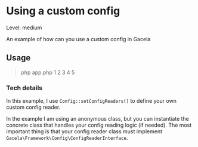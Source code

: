 # Using a custom config

Level: medium

An example of how can you use a custom config in Gacela

## Usage

> php app.php 1 2 3 4 5

### Tech details

In this example, I use `Config::setConfigReaders()` to define your own custom config reader.

In the example I am using an anonymous class, but you can instantiate the concrete class that handles
your config reading logic (if needed). The most important thing is that your config reader class
must implement `Gacela\Framework\Config\ConfigReaderInterface`.
